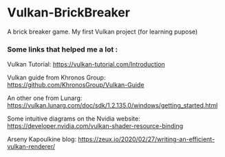 # Vulkan-BrickBreaker
A brick breaker game. My first Vulkan project (for learning pupose)

### Some links that helped me a lot :
Vulkan Tutorial:
https://vulkan-tutorial.com/Introduction

Vulkan guide from Khronos Group:
https://github.com/KhronosGroup/Vulkan-Guide

An other one from Lunarg:
https://vulkan.lunarg.com/doc/sdk/1.2.135.0/windows/getting_started.html

Some intuitive diagrams on the Nvidia website:
https://developer.nvidia.com/vulkan-shader-resource-binding

Arseny Kapoulkine blog:
https://zeux.io/2020/02/27/writing-an-efficient-vulkan-renderer/
